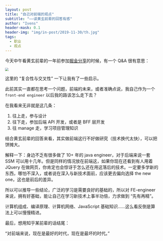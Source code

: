 ```yaml
---
layout: post
title: "自己对前端的观点"
subtitle: "——读黄玄前辈的回答有感"
author: "Ivens"
header-mask: 0.1
header-img: "img/in-post/2019-11-30/th.jpg"
tags:
  - 职业
  - 观点
---
```


今天中午看黄玄前辈的一年前参加[掘金分享](https://juejin.im/pin/6844910371191422983)的时候，有一个 Q&A 很有意思：

<img src="https://gitee.com/zhangyi98/pictureBed/raw/master/img/20200904133853.png" style="zoom: 67%;" />

这里的 “复合性与交叉性” 一下让我有了一些启示。

此前其实一直都在思考一个问题，前端的未来，或者准确点说，我自己作为一个 `front-end engineer` 以后我的路该怎么走下去？

在我看来无非就是这几条：

1. 往上走，参与设计
2. 往下走，参加后端 API 开发，或者是 BFF 层开发
3. 往 manage 走，学习项目管理知识

结合黄玄前辈的回答来看，其实做前端这行不好做研究（技术换代太快），可以把饼摊大。

解释一下：身边不乏有很多做了 10+ 年的 java engineer，对于后端来说一套 SSM 可以用十几年。但是同样的情况放在前端这，如果你现在还看到有人用着 JQuery 在做网页，你肯定也会惊讶于怎么还在用这落后的技术。一定要多学新的东西，哪怕不深入，或者说在深入与新技术面前，应该更去偏向选择 the new one，这也是前后的差异。

所以可以推导一些结论，广泛的学习是需要良好的基础的，所以对 FE-engineer 来说，拥有好基础，能让自己在学习新技术上事半功倍，力求做到 “先有再精”。

计算机组成、编译原理、计算机网络、JavaScript 基础知识……这么看反倒是算法上可以慢慢精进。

最后，想用知乎某前辈的话结尾：

“对前端来说，现在是最好的时代，现在是最坏的时代。”
